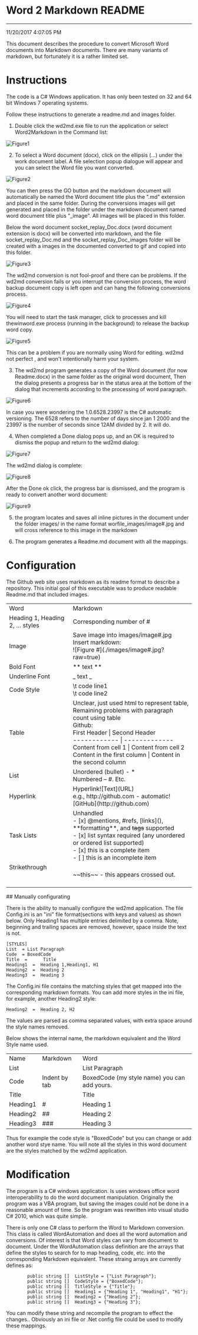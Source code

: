 
# Word 2 Markdown README 
----

11/20/2017 4:07:05 PM
This document describes the procedure to convert Microsoft Word documents into Markdown documents. There are many variants of markdown, but fortunately it is a rather limited set. 
# <a name="Instructions"></a>Instructions
The code is a C# Windows application. It has only been tested on 32 and 64 bit Windows 7 operating systems.
Follow these instructions to generate a readme.md and images folder.
 1. Double click  the wd2md.exe file to run the application or select Word2Markdown in the Command list:

![Figure1](./Word2MarkdownReadme_images/Word2MarkdownReadme_image1.gif)


 2. To select a Word document (docx), click on the ellipsis (…) under the work document label. A file selection popup dialogue will appear and you can select the Word file you want converted.

![Figure2](./Word2MarkdownReadme_images/Word2MarkdownReadme_image2.gif)


 You can then press the GO button and the markdown document will automatically be named the Word document title plus the ".md" extension and placed in the same folder. During the conversions images will get generated and placed in the folder under the markdown document named word document title plus "_image". All images will be placed in this folder.
 Below the word document socket_replay_Doc.docx (word document extension is docx) will be converted into markdown, and the file  socket_replay_Doc.md and the socket_replay_Doc_images folder will be created with a images in the documented converted to gif and copied into this folder.
 

![Figure3](./Word2MarkdownReadme_images/Word2MarkdownReadme_image3.gif)


 The wd2md conversion is not fool-proof and there  can be problems.  If the wd2md conversion fails or you interrupt the conversion process, the word backup document copy is left open and can hang the following conversions process.
 

![Figure4](./Word2MarkdownReadme_images/Word2MarkdownReadme_image4.gif)


 
 You will need to start the task manager, click to processes and kill thewinword.exe process (running in the background) to release the backup word copy.

![Figure5](./Word2MarkdownReadme_images/Word2MarkdownReadme_image5.gif)


 This can be a problem if you are normally using Word for editing.  wd2md not perfect , and won't intentionally harm your system.
 
 3. The wd2md program generates a copy of the Word document (for now Readme.docx) in the same folder as the original word document,  Then the dialog presents a progress bar in the status area at the bottom of the dialog that increments according to the processing of word paragraph.

![Figure6](./Word2MarkdownReadme_images/Word2MarkdownReadme_image6.gif)


 
 In case you were wondering the 1.0.6528.23997 is the C# automatic versioning. The 6528 refers to the number of days since jan 1 2000 and the 23997 is the number of seconds since 12AM divided by 2. It will do.
 
 4. When completed a Done dialog pops up, and an OK is required to dismiss the popup and return to the wd2md dialog:

![Figure7](./Word2MarkdownReadme_images/Word2MarkdownReadme_image7.gif)


 
 The  wd2md dialog is complete:

![Figure8](./Word2MarkdownReadme_images/Word2MarkdownReadme_image8.gif)


 After the Done ok click, the progress bar is dismissed, and the program is ready to convert another word document:

![Figure9](./Word2MarkdownReadme_images/Word2MarkdownReadme_image9.gif)


 5. the program locates and saves all inline pictures in the document under the folder images/ in the name format worfile_images/image#.jpg and will cross reference to this image in the markdown
 6. The program generates a Readme.md document with all the mappings.
# <a name="Configuration"></a>Configuration

The Github web site uses markdown as its readme format to describe a repository. This initial goal of this executable was to produce readable Readme.md that included images.

<TABLE>
<TR>
<TD>Word <BR></TD>
<TD>Markdown<BR></TD>
</TR>
<TR>
<TD>Heading 1, Heading 2, … styles<BR></TD>
<TD>Corresponding number of #<BR></TD>
</TR>
<TR>
<TD>Image<BR></TD>
<TD>Save image into images/image#.jpg<BR>Insert markdown:<BR>![Figure #](./images/image#.jpg?raw=true)<BR></TD>
</TR>
<TR>
<TD>Bold Font<BR></TD>
<TD>** text **<BR></TD>
</TR>
<TR>
<TD>Underline Font<BR></TD>
<TD>_ text _<BR></TD>
</TR>
<TR>
<TD>Code Style<BR></TD>
<TD>\t code line1<BR>\t code line2<BR></TD>
</TR>
<TR>
<TD>Table<BR></TD>
<TD>Unclear, just used html to represent table,<BR>Remaining problems with paragraph count using table<BR>Github:<BR>First Header | Second Header<BR>------------ | -------------<BR>Content from cell 1 | Content from cell 2<BR>Content in the first column | Content in the second column<BR></TD>
</TR>
<TR>
<TD>List<BR></TD>
<TD>Unordered (bullet) -  *<BR>Numbered – #. Etc.<BR></TD>
</TR>
<TR>
<TD>Hyperlink <BR></TD>
<TD>Hyperlink![Text](URL)<BR>e.g., http://github.com - automatic!<BR>[GitHub](http://github.com)<BR></TD>
</TR>
<TR>
<TD>Task Lists<BR></TD>
<TD>Unhandled<BR>- [x] @mentions, #refs, [links](), **formatting**, and <del>tags</del> supported<BR>- [x] list syntax required (any unordered or ordered list supported)<BR>- [x] this is a complete item<BR>- [ ] this is an incomplete item<BR></TD>
</TR>
<TR>
<TD>Strikethrough<BR><BR><BR></TD>
<TD>~~this~~  - this appears crossed out.<BR></TD>
</TR>
</TABLE>
## <a name="Manually configurating"></a>Manually configurating
There is the ability to manually configure the wd2md application. The file Config.ini is an "ini" file format(sections with keys and values) as shown below. Only Heading1 has multiple entries delimited by a comma. Note, beginning and trailing spaces are removed, however, space inside the text is not.

	[STYLES]
	List  = List Paragraph
	Code  = BoxedCode 
	Title  =      Title
	Heading1  =  Heading 1,Heading1, H1
	Heading2  =  Heading 2
	Heading3  =  Heading 3
The Config.ini file contains the matching styles that get mapped into the corresponding markdown formats. You can add more styles in the ini file, for example, another Heading2 style:

	Heading2  =  Heading 2, H2
The values are parsed as comma separated values, with extra space around the style names removed.
Below shows the internal name, the markdown equivalent and the Word Style name used. 
<TABLE>
<TR>
<TD>Name<BR></TD>
<TD>Markdown<BR></TD>
<TD>Word<BR></TD>
</TR>
<TR>
<TD>List<BR></TD>
<TD><BR></TD>
<TD>List Paragraph <BR></TD>
</TR>
<TR>
<TD>Code<BR></TD>
<TD>Indent by tab<BR></TD>
<TD>BoxedCode (my style name) you can add yours.<BR></TD>
</TR>
<TR>
<TD>Title<BR></TD>
<TD><BR></TD>
<TD>Title<BR></TD>
</TR>
<TR>
<TD>Heading1<BR></TD>
<TD>#<BR></TD>
<TD>Heading 1<BR></TD>
</TR>
<TR>
<TD>Heading2<BR></TD>
<TD>##<BR></TD>
<TD>Heading 2<BR></TD>
</TR>
<TR>
<TD>Heading3<BR></TD>
<TD>###<BR></TD>
<TD>Heading 3<BR></TD>
</TR>
</TABLE>

Thus for example the code style is "BoxedCode" but you can change or add another word stye  name. You will note all the styles in this word document are the styles matched by the wd2md application.
# <a name="Modification"></a>Modification
The program is a C# windows application. Is uses windows office word interoperability to do the word document manipulation. Originally the program was a VBA program, but saving the images could not be done in a reasonable amount of time. So the program was rewritten into visual studio C# 2010, which was quite simple.
There is only one C# class to perform the Word to Markdown conversion. This class is called WordAutomation and does all the word automation and conversions.  Of interest is that Word styles can vary from document to document.  Under the   WordAutomation class definition are the arrays that define the styles to search for to map heading, code, etc. into the corresponding Markdown equivalent. These straing arrays are currently defines as:

	        public string []  ListStyle = {"List Paragraph"};
	        public string []  CodeStyle = {"BoxedCode"};
	        public string []  TitleStyle = {"Title"};
	        public string []  Heading1 = {"Heading 1", "Heading1", "H1"};
	        public string []  Heading2 = {"Heading 2"};
	        public string []  Heading3 = {"Heading 3"};

You can modify these string and recompile the program to effect the changes.. Obviously an ini file or .Net config file could be used to modify these mappings.